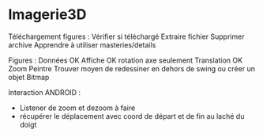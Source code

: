 Imagerie3D
==========

Téléchargement figures :
Vérifier si téléchargé
Extraire fichier 
Supprimer archive
Apprendre à utiliser masteries/details

Figures :
Données OK
Affiche OK
rotation axe seulement
Translation OK
Zoom 
Peintre 
Trouver moyen de redessiner en dehors de swing ou créer un objet Bitmap

Interaction ANDROID :
- Listener de zoom et dezoom à faire
- récupérer le déplacement avec coord de départ et de fin au laché du doigt
